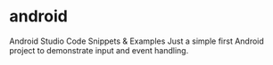 # android
Android Studio Code Snippets &amp; Examples
Just a simple first Android project to demonstrate input and event handling.
